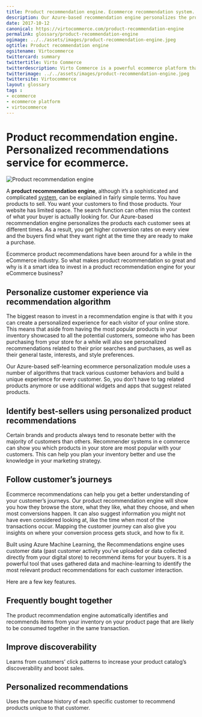 ```yaml
--- 
title: Product recommendation engine. Ecommerce recommendation system.
description: Our Azure-based recommendation engine personalizes the products each customer sees at different times and consequently you get higher conversion rates on every view and the buyers find what they want right at the time they are ready to make a purchase. This article helps you to know what makes product recommendation so great and why is it a smart idea to invest in a product recommendation engine for your eCommerce business.
date: 2017-10-12
canonical: https://virtocommerce.com/product-recommendation-engine
permalink: glossary/product-recommendation-engine
ogimage: ../../assets/images/product-recommendation-engine.jpeg
ogtitle: Product recommendation engine
ogsitename: Virtocommerce
twittercard: summary
twittertitle: Virto Commerce
twitterdescription: Virto Commerce is a powerful ecommerce platform that includes everything you need to create an online store and sell online. Try it free with Free Community License
twitterimage: ../../assets/images/product-recommendation-engine.jpeg
twittersite: Virtocommerce
layout: glossary
tags : 
- ecommerce
- ecommerce platform
- virtocommerce 
---
```

<div class="business-cnt">
    <div class="head __cart">
        <h1>Product recommendation engine. Personalized recommendations service for ecommerce.</h1>
    </div>
    <img alt="Product recommendation engine" src="assets/images/product-recommendation-engine.jpeg" />
    <p class="text">A <strong>product recommendation engine</strong>, although it’s a sophisticated and complicated <a href="{{ '/glossary/product-recommendation-engine' | absolute_url }}"> system</a>, can be explained in fairly simple terms. You have products to sell. You want your customers to find those products. Your website has limited space. The search function can often miss the context of what your buyer is actually looking for. Our Azure-based recommendation engine personalizes the products each customer sees at different times. As a result, you get higher conversion rates on every view and the buyers find what they want right at the time they are ready to make a purchase.</p>
    <p class="text">Ecommerce product recommendations have been around for a while in the eCommerce industry. So what makes product recommendation so great and why is it a smart idea to invest in a product recommendation engine for your eCommerce business?</p>
    <h2>Personalize customer experience via recommendation algorithm</h2>
    <p class="text">The biggest reason to invest in a recommendation engine is that with it you can create a personalized experience for each visitor of your online store. This means that aside from having the most popular products in your inventory showcased to all the potential customers, someone who has been purchasing from your store for a while will also see personalized recommendations related to their prior searches and purchases, as well as their general taste, interests, and style preferences.</p>
    <p class="text">Our Azure-based self-learning ecommerce personalization module uses a number of algorithms that track various customer behaviors and build a unique experience for every customer. So, you don’t have to tag related products anymore or use additional widgets and apps that suggest related products.</p> 
    <h2>Identify best-sellers using personalized product recommendations</h2>
    <p class="text">Certain brands and products always tend to resonate better with the majority of customers than others. Recommender systems in e commerce can show you which products in your store are most popular with your customers. This can help you plan your inventory better and use the knowledge in your marketing strategy. </p>
    <h2>Follow customer’s journeys</h2>
    <p class="text">Ecommerce recommendations can help you get a better understanding of your customer’s journeys. Our product recommendation engine will show you how they browse the store, what they like, what they choose, and when most conversions happen. It can also suggest information you might not have even considered looking at, like the time when most of the transactions occur. Mapping the customer journey can also give you insights on where your conversion process gets stuck, and how to fix it.</p>
    <p class="text">Built using Azure Machine Learning, the Recommendations engine uses customer data (past customer activity you’ve uploaded or data collected directly from your digital store) to recommend items for your buyers. It is a powerful tool that uses gathered data and machine-learning to identify the most relevant product recommendations for each customer interaction.</p>
    <p class="text">Here are a few key features.</p>
    <h2>Frequently bought together</h2>
    <p class="text">The product recommendation engine automatically identifies and recommends items from your inventory on your product page that are likely to be consumed together in the same transaction.</p>
    <h2>Improve discoverability</h2>
    <p class="text">Learns from customers’ click patterns to increase your product catalog’s discoverability and boost sales.</p>
    <h2>Personalized recommendations</h2>
    <p class="text">Uses the purchase history of each specific customer to recommend products unique to that customer.</p>
</div>
